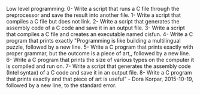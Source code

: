 Low level programming:
0- Write a script that runs a C file through the preprocessor and save the result into another file.
1- Write a script that compiles a C file but does not link.
2- Write a script that generates the assembly code of a C code and save it in an output file.
3- Write a script that compiles a C file and creates an executable named cisfun.
4- Write a C program that prints exactly "Programming is like building a multilingual puzzle, followed by a new line.
5- Write a C program that prints exactly with proper grammar, but the outcome is a piece of art,, followed by a new line.
6- Write a C program that prints the size of various types on the computer it is compiled and run on.
7- Write a script that generates the assembly code (Intel syntax) of a C code and save it in an output file.
8- Write a C program that prints exactly and that piece of art is useful" - Dora Korpar, 2015-10-19, followed by a new line, to the standard error.

